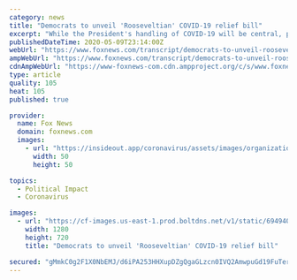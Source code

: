 ```yaml
---
category: news
title: "Democrats to unveil 'Rooseveltian' COVID-19 relief bill"
excerpt: "While the President's handling of COVID-19 will be central, perhaps even bigger will be the plan to pull the United States economy out of the deep hole that it is in. With the record 20.5 million Americans who lost their jobs in April and a total of 33."
publishedDateTime: 2020-05-09T23:14:00Z
webUrl: "https://www.foxnews.com/transcript/democrats-to-unveil-rooseveltian-covid-19-relief-bill"
ampWebUrl: "https://www.foxnews.com/transcript/democrats-to-unveil-rooseveltian-covid-19-relief-bill.amp"
cdnAmpWebUrl: "https://www-foxnews-com.cdn.ampproject.org/c/s/www.foxnews.com/transcript/democrats-to-unveil-rooseveltian-covid-19-relief-bill.amp"
type: article
quality: 105
heat: 105
published: true

provider:
  name: Fox News
  domain: foxnews.com
  images:
    - url: "https://insideout.app/coronavirus/assets/images/organizations/foxnews.com-50x50.jpg"
      width: 50
      height: 50

topics:
  - Political Impact
  - Coronavirus

images:
  - url: "https://cf-images.us-east-1.prod.boltdns.net/v1/static/694940094001/b639b998-96a0-4559-8597-7c50c103fb60/04ba2c22-9548-4536-a95d-892a20b5be5f/1280x720/match/image.jpg"
    width: 1280
    height: 720
    title: "Democrats to unveil 'Rooseveltian' COVID-19 relief bill"

secured: "gMmkC0g2F1X0NbEMJ/d6iPA253HHXupDZgQgaGLzcn0IVQ2AmwpuGd19FuTerTXdZVMsLujPBav9dSZcEHRYUsZmXxeXquHurtGAtOXZub+XEwhVgw6IkKw8A6g0ScugL0CFJCfnnoDARvv031DUArxF9uGKeJ8D9wmK8lvYj0xM0Un7m4cigi/wMVYcovmhMv8cCdr/dPr5Md8QDtBP97oKnQBc/geLOBtExtVjR3Nm/J856pVt90ErZRwqBeljtp/b11PWTXiM0vdQ01pvMi818oK2ATFfrFaGDFaaM/cOAUt0buv54j6uWjUi7nQbUWn6dmBWd3VTgTcDohSAra4vooxfWtouQEslkWU5pBBo8k8IXsyKOcginop4v6PLHeo4d3TI2fa1p6rPlulA4DQTjlC4Yba9ZRcAqT5eGAlCSPVwg6YJMCcpWknr5SdcF7Cj/Sa0bF7q4TH7rbWxUloQeUPNaFCrM7hf1M1IwHY=;iBF6Eo/H4ghwGeAW4Vi4jA=="
---
```



